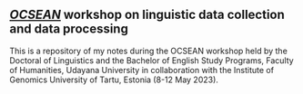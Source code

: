 ## [*OCSEAN*](https://www.ocsean.eu/) workshop on linguistic data collection and data processing

This is a repository of my notes during the OCSEAN workshop held by the 
Doctoral of Linguistics and the Bachelor of English Study Programs, 
Faculty of Humanities, Udayana University in collaboration with 
the Institute of Genomics University of Tartu, Estonia (8-12 May 2023).
